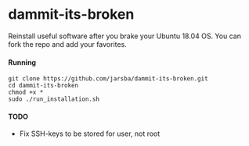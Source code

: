 # dammit-its-broken
Reinstall useful software after you brake your Ubuntu 18.04 OS. You can fork the repo and add your favorites.

#### Running
```shell
git clone https://github.com/jarsba/dammit-its-broken.git
cd dammit-its-broken
chmod +x *
sudo ./run_installation.sh
```

#### TODO

- Fix SSH-keys to be stored for user, not root
